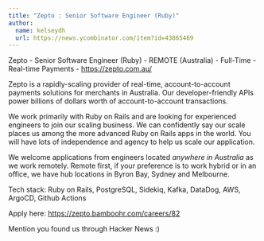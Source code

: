```yaml
---
title: "Zepto : Senior Software Engineer (Ruby)"
author:
  name: kelseydh
  url: https://news.ycombinator.com/item?id=43865469
---
```

Zepto - Senior Software Engineer (Ruby) - REMOTE (Australia) - Full-Time - Real-time Payments - <a href="https:&#x2F;&#x2F;zepto.com.au&#x2F;" rel="nofollow">https:&#x2F;&#x2F;zepto.com.au&#x2F;</a>

Zepto is a rapidly-scaling provider of real-time, account-to-account payments solutions for merchants in Australia.  Our developer-friendly APIs power billions of dollars worth of account-to-account transactions.

We work primarily with Ruby on Rails and are looking for experienced engineers to join our scaling business.  We can confidently say our scale places us among the more advanced Ruby on Rails apps in the world.  You will have lots of independence and agency to help us scale our application.

We welcome applications from engineers located *anywhere in Australia* as we work remotely.  Remote first, if your preference is to work hybrid or in an office, we have hub locations in Byron Bay, Sydney and Melbourne.

Tech stack:  Ruby on Rails, PostgreSQL, Sidekiq, Kafka, DataDog, AWS, ArgoCD, Github Actions

Apply here: <a href="https:&#x2F;&#x2F;zepto.bamboohr.com&#x2F;careers&#x2F;82" rel="nofollow">https:&#x2F;&#x2F;zepto.bamboohr.com&#x2F;careers&#x2F;82</a>

Mention you found us through Hacker News :)
<JobApplication />
